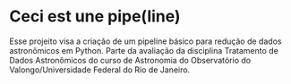 # Ceci est une pipe(line)

Esse projeito visa a criação de um pipeline básico para redução de dados astronômicos em Python. Parte da avaliação da disciplina Tratamento de Dados Astronômicos do curso de Astronomia do Observatório do Valongo/Universidade Federal do Rio de Janeiro.
